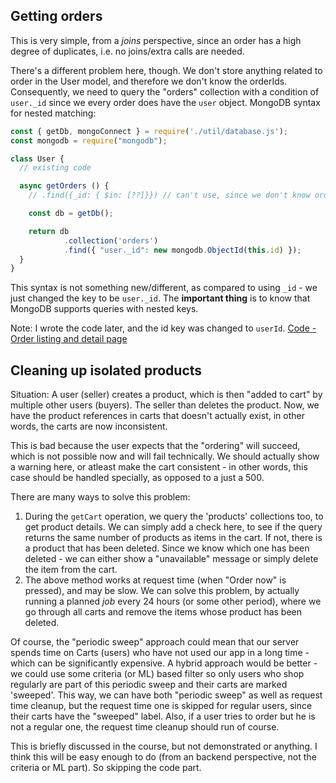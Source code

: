 ## Getting orders
This is very simple, from a *joins* perspective, since an order has a high degree of duplicates, i.e. no joins/extra calls are needed.

There's a different problem here, though. We don't store anything related to order in the User model, and therefore we don't know the orderIds. Consequently, we need to query the "orders" collection with a condition of `user._id` since we every order does have the `user` object. MongoDB syntax for nested matching:
```js
const { getDb, mongoConnect } = require('./util/database.js');
const mongodb = require("mongodb");

class User {
  // existing code

  async getOrders () {
    // .find({_id: { $in: [??]}}) // can't use, since we don't know orderIds

	const db = getDb();

	return db
			.collection('orders')
			.find({ "user._id": new mongodb.ObjectId(this.id) });
  }
}
```

This syntax is not something new/different, as compared to using `_id` - we just changed the key to be `user._id`. The **important thing** is to know that MongoDB supports queries with nested keys.

Note: I wrote the code later, and the id key was changed to `userId`.
[Code - Order listing and detail page](https://github.com/exemplar-codes/online-shop-with-nosql-mongodb/commit/a07f8f5d9c93a08b90d07c958515f074f4515f82)


## Cleaning up isolated products
Situation: A user (seller) creates a product, which is then "added to cart" by multiple other users (buyers). The seller than deletes the product. Now, we have the product references in carts that doesn't actually exist, in other words, the carts are now inconsistent.

This is bad because the user expects that the "ordering" will succeed, which is not possible now and will fail technically. We should actually show a warning here, or atleast make the cart consistent - in other words, this case should be handled specially, as opposed to a just a 500.

There are many ways to solve this problem:
1. During the `getCart` operation, we query the 'products' collections too, to get product details. We can simply add a check here, to see if the query returns the same number of products as items in the cart. If not, there is a product that has been deleted. Since we know which one has been deleted - we can either show a "unavailable" message or simply delete the item from the cart.
2. The above method works at request time (when "Order now" is pressed), and may be slow. We can solve this problem, by actually running a planned *job* every 24 hours (or some other period), where we go through all carts and remove the items whose product has been deleted.
   
Of course, the "periodic sweep" approach could mean that our server spends time on Carts (users) who have not used our app in a long time - which can be significantly expensive. A hybrid approach would be better - we could use some criteria (or ML) based filter so only users who shop regularly are part of this periodic sweep and their carts are marked 'sweeped'. This way, we can have both "periodic sweep" as well as request time cleanup, but the request time one is skipped for regular users, since their carts have the "sweeped" label. Also, if a user tries to order but he is not a regular one, the request time cleanup should run of course.

This is briefly discussed in the course, but not demonstrated or anything. I think this will be easy enough to do (from an backend perspective, not the criteria or ML part). So skipping the code part.